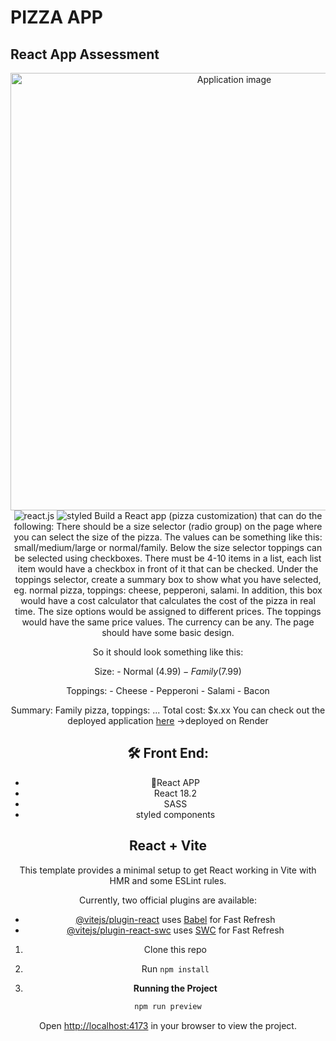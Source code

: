 # PIZZA APP

## React App Assessment

<div align="center">
  <img alt="Application image" src="https://vargaae.hu/images/projects/custompizza-app.png" width="700" />
</div>
<div align="center">
    <img src="https://img.shields.io/badge/-React_JS-black?style=for-the-badge&logoColor=white&logo=react&color=61DAFB" alt="react.js" />
    <img src="https://img.shields.io/badge/-Styled-black?style=for-the-badge&logoColor=white&logo=styled&color=06B6D4" alt="styled" />
Build a React app (pizza customization) that can do the following: There should be a size selector (radio group) on the page where you can select the size of the pizza. The values can be something like this: small/medium/large or normal/family. Below the size selector toppings can be selected using checkboxes. There must be 4-10 items in a list, each list item would have a checkbox in front of it that can be checked. Under the toppings selector, create a summary box to show what you have selected, eg. normal pizza, toppings: cheese, pepperoni, salami. In addition, this box would have a cost calculator that calculates the cost of the pizza in real time. The size options would be assigned to different prices. The toppings would have the same price values. The currency can be any. The page should have some basic design.

So it should look something like this:

Size: - Normal ($4.99) - Family ($7.99)

Toppings: - Cheese - Pepperoni - Salami - Bacon

Summary: Family pizza, toppings: ... Total cost: $x.xx
You can check out the deployed application [here](https://custompizza-app.onrender.com)
->deployed on Render

## 🛠 Front End:

- 🚀React APP
- React 18.2
- SASS
- styled components

## React + Vite

This template provides a minimal setup to get React working in Vite with HMR and some ESLint rules.

Currently, two official plugins are available:

- [@vitejs/plugin-react](https://github.com/vitejs/vite-plugin-react/blob/main/packages/plugin-react/README.md) uses [Babel](https://babeljs.io/) for Fast Refresh
- [@vitejs/plugin-react-swc](https://github.com/vitejs/vite-plugin-react-swc) uses [SWC](https://swc.rs/) for Fast Refresh

1. Clone this repo
2. Run `npm install`

3. **Running the Project**

```bash
npm run preview
```

Open [http://localhost:4173](http://localhost:4173) in your browser to view the project.
